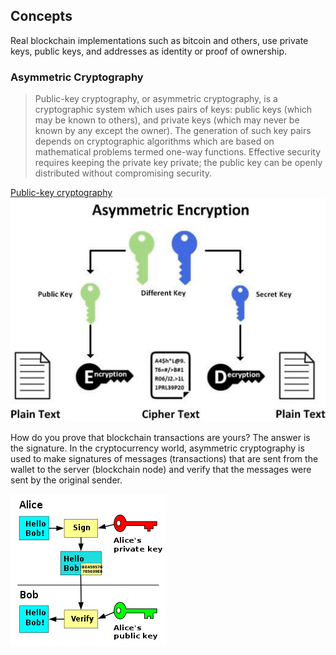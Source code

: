 ## Concepts

Real blockchain implementations such as bitcoin and others, use private keys, public keys, and addresses as identity or proof of ownership.

### Asymmetric Cryptography

> Public-key cryptography, or asymmetric cryptography, is a cryptographic system which uses pairs of keys: public keys (which may be known to others), and private keys (which may never be known by any except the owner). The generation of such key pairs depends on cryptographic algorithms which are based on mathematical problems termed one-way functions. Effective security requires keeping the private key private; the public key can be openly distributed without compromising security.

[Public-key cryptography](https://en.wikipedia.org/wiki/Public-key_cryptography)
![Asymetric Encryption](./Asymetric_Encryption.png)

How do you prove that blockchain transactions are yours? The answer is the signature. In the cryptocurrency world, asymmetric cryptography is used to make signatures of messages (transactions) that are sent from the wallet to the server (blockchain node) and verify that the messages were sent by the original sender.

![Signing Data](./Signing_Data.png)

